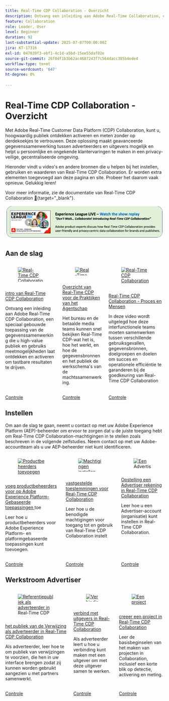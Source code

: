 ```yaml
---
title: Real-Time CDP Collaboration - Overzicht
description: Ontvang een inleiding aan Adobe Real-Time Collaboration, een speciaal gebouwde toepassing van de gegevenssamenwerking die u high-value publiek laat ontdekken en activeren en meetmogelijkheden gebruikt om tastbare resultaten te drijven.
feature: Collaboration
role: Leader, User
level: Beginner
duration: 92
last-substantial-update: 2025-07-07T00:00:00Z
jira: KT-17316
exl-id: 047839f3-ebf1-4c1d-a5bd-15ee55daf02e
source-git-commit: 26f0df1b3b62ac4687243f7c564dacc385b4ede4
workflow-type: tm+mt
source-wordcount: '647'
ht-degree: 0%

---
```


# Real-Time CDP Collaboration - Overzicht

Met Adobe Real-Time Customer Data Platform (CDP) Collaboration, kunt u, hoogwaardig publiek ontdekken activeren en meten zonder op derdekoekjes te vertrouwen. Deze oplossing maakt geavanceerde gegevenssamenwerking tussen adverteerders en uitgevers mogelijk en helpt u persoonlijke en ongekende klantervaringen te maken in een privacy-veilige, gecentraliseerde omgeving.

Hieronder vindt u video&#39;s en andere bronnen die u helpen bij het instellen, gebruiken en waarderen van Real-Time CDP Collaboration. Er worden extra elementen toegevoegd aan deze pagina en site. Probeer het daarom vaak opnieuw. Gelukkig leren!

Voor meer informatie, zie de documentatie van Real-Time CDP Collaboration [&#128279;](https://experienceleague.adobe.com/en/docs/real-time-cdp-collaboration/using/home){target="_blank"}.

[![ExL LIVE apr 10, 2025](../assets/exl-live-20250410-img.jpg)](https://experienceleague.adobe.com/en/docs/events/experience-league-live-recordings/episodes/exl-live-episode-04-10-25)

## Aan de slag

<!-- CARDS
{cta=Watch}
* real-time-cdp-collaboration-intro.md
* rtcdp-overview-for-agency-practitioners.md
* rtcdp-collaboration-process-and-people.md

-->
<!-- START CARDS HTML - DO NOT MODIFY BY HAND -->
<div class="columns">
    <div class="column is-half-tablet is-half-desktop is-one-third-widescreen" aria-label="Real-Time CDP Collaboration intro">
        <div class="card" style="height: 100%; display: flex; flex-direction: column; height: 100%;">
            <div class="card-image">
                <figure class="image x-is-16by9">
                    <a href="real-time-cdp-collaboration-intro.md" title="Real-Time CDP Collaboration intro" target="_blank" rel="referrer">
                        <img class="is-bordered-r-small" src="https://video.tv.adobe.com/v/3446801/?format=jpeg&nocache=1752870045626" alt="Real-Time CDP Collaboration intro"
                             style="width: 100%; aspect-ratio: 16 / 9; object-fit: cover; overflow: hidden; display: block; margin: auto;">
                    </a>
                </figure>
            </div>
            <div class="card-content is-padded-small" style="display: flex; flex-direction: column; flex-grow: 1; justify-content: space-between;">
                <div class="top-card-content">
                    <p class="headline is-size-6 has-text-weight-bold">
                        <a href="real-time-cdp-collaboration-intro.md" target="_blank" rel="referrer" title="Real-Time CDP Collaboration intro"> intro van Real-Time CDP Collaboration </a>
                    </p>
                    <p class="is-size-6">Ontvang een inleiding aan Adobe Real-Time CDP Collaboration, een speciaal gebouwde toepassing van de gegevenssamenwerking die u high-value publiek en gebruiks meetmogelijkheden laat ontdekken en activeren om tastbare resultaten te drijven.</p>
                </div>
                <a href="real-time-cdp-collaboration-intro.md" target="_blank" rel="referrer" class="spectrum-Button spectrum-Button--outline spectrum-Button--primary spectrum-Button--sizeM" style="align-self: flex-start; margin-top: 1rem;">
                    <span class="spectrum-Button-label has-no-wrap has-text-weight-bold"> Controle </span>
                </a>
            </div>
        </div>
    </div>
    <div class="column is-half-tablet is-half-desktop is-one-third-widescreen" aria-label="Real-Time CDP Overview for Agency Practitioners">
        <div class="card" style="height: 100%; display: flex; flex-direction: column; height: 100%;">
            <div class="card-image">
                <figure class="image x-is-16by9">
                    <a href="rtcdp-overview-for-agency-practitioners.md" title="Real-Time CDP - Overzicht voor de Praktijken van het Bureau" target="_blank" rel="referrer">
                        <img class="is-bordered-r-small" src="https://video.tv.adobe.com/v/3464657/?format=jpeg&nocache=1752870045622" alt="Real-Time CDP - Overzicht voor de Praktijken van het Bureau"
                             style="width: 100%; aspect-ratio: 16 / 9; object-fit: cover; overflow: hidden; display: block; margin: auto;">
                    </a>
                </figure>
            </div>
            <div class="card-content is-padded-small" style="display: flex; flex-direction: column; flex-grow: 1; justify-content: space-between;">
                <div class="top-card-content">
                    <p class="headline is-size-6 has-text-weight-bold">
                        <a href="rtcdp-overview-for-agency-practitioners.md" target="_blank" rel="referrer" title="Real-Time CDP - Overzicht voor de Praktijken van het Bureau"> Overzicht van Real-Time CDP voor de Praktijken van het Agentschap </a>
                    </p>
                    <p class="is-size-6">Het bureau en de betaalde media teams kunnen snel bekijken Real-Time CDP-wat het is, hoe het werkt, en hoe de gegevensbronnen en het publiek de werkschema's van de machtssamenwerking.</p>
                </div>
                <a href="rtcdp-overview-for-agency-practitioners.md" target="_blank" rel="referrer" class="spectrum-Button spectrum-Button--outline spectrum-Button--primary spectrum-Button--sizeM" style="align-self: flex-start; margin-top: 1rem;">
                    <span class="spectrum-Button-label has-no-wrap has-text-weight-bold"> Controle </span>
                </a>
            </div>
        </div>
    </div>
    <div class="column is-half-tablet is-half-desktop is-one-third-widescreen" aria-label="Real-Time CDP Collaboration - Process and People">
        <div class="card" style="height: 100%; display: flex; flex-direction: column; height: 100%;">
            <div class="card-image">
                <figure class="image x-is-16by9">
                    <a href="rtcdp-collaboration-process-and-people.md" title="Real-Time CDP Collaboration - Proces en mensen" target="_blank" rel="referrer">
                        <img class="is-bordered-r-small" src="https://video.tv.adobe.com/v/3464658/?format=jpeg&nocache=1752870045616" alt="Real-Time CDP Collaboration - Proces en mensen"
                             style="width: 100%; aspect-ratio: 16 / 9; object-fit: cover; overflow: hidden; display: block; margin: auto;">
                    </a>
                </figure>
            </div>
            <div class="card-content is-padded-small" style="display: flex; flex-direction: column; flex-grow: 1; justify-content: space-between;">
                <div class="top-card-content">
                    <p class="headline is-size-6 has-text-weight-bold">
                        <a href="rtcdp-collaboration-process-and-people.md" target="_blank" rel="referrer" title="Real-Time CDP Collaboration - Proces en mensen"> Real-Time CDP Collaboration - Proces en Mensen </a>
                    </p>
                    <p class="is-size-6">In deze video wordt uitgelegd hoe deze interfunctionele teams moeten samenwerken tussen verschillende gebruiksgevallen, gegevensbronnen, doelgroepen en doelen om succes en operationele efficiëntie te garanderen bij de goedkeuring van Real-Time CDP Collaboration</p>
                </div>
                <a href="rtcdp-collaboration-process-and-people.md" target="_blank" rel="referrer" class="spectrum-Button spectrum-Button--outline spectrum-Button--primary spectrum-Button--sizeM" style="align-self: flex-start; margin-top: 1rem;">
                    <span class="spectrum-Button-label has-no-wrap has-text-weight-bold"> Controle </span>
                </a>
            </div>
        </div>
    </div>
</div>
<!-- END CARDS HTML - DO NOT MODIFY BY HAND -->



## Instellen

Om aan de slag te gaan, neemt u contact op met uw Adobe Experience Platform (AEP)-beheerder om ervoor te zorgen dat u de juiste toegang hebt om Real-Time CDP Collaboration-machtigingen in te stellen zoals beschreven in de volgende zelfstudies. Neem contact op met uw Adobe-accountteam als u uw AEP-beheerder niet kunt identificeren.

<!-- CARDS
{cta=Watch}
* ../admin/add-product-administrators.md
* set-permissions-for-collaboration.md
* set-up-an-advertiser-account.md

-->
<!-- START CARDS HTML - DO NOT MODIFY BY HAND -->
<div class="columns">
    <div class="column is-half-tablet is-half-desktop is-one-third-widescreen" aria-label="Add product administrators for Adobe Experience Platform-based applications">
        <div class="card" style="height: 100%; display: flex; flex-direction: column; height: 100%;">
            <div class="card-image">
                <figure class="image x-is-16by9">
                    <a href="../admin/add-product-administrators.md" title="Productbeheerders toevoegen voor op Adobe Experience Platform gebaseerde toepassingen" target="_blank" rel="referrer">
                        <img class="is-bordered-r-small" src="https://video.tv.adobe.com/v/333860?format=jpeg&nocache=1752870046144" alt="Productbeheerders toevoegen voor op Adobe Experience Platform gebaseerde toepassingen"
                             style="width: 100%; aspect-ratio: 16 / 9; object-fit: cover; overflow: hidden; display: block; margin: auto;">
                    </a>
                </figure>
            </div>
            <div class="card-content is-padded-small" style="display: flex; flex-direction: column; flex-grow: 1; justify-content: space-between;">
                <div class="top-card-content">
                    <p class="headline is-size-6 has-text-weight-bold">
                        <a href="../admin/add-product-administrators.md" target="_blank" rel="referrer" title="Productbeheerders toevoegen voor op Adobe Experience Platform gebaseerde toepassingen"> voeg productbeheerders voor op Adobe Experience Platform-Gebaseerde toepassingen </a> toe
                    </p>
                    <p class="is-size-6">Leer hoe u productbeheerders voor Adobe Experience Platform- en platformgebaseerde toepassingen kunt toevoegen.</p>
                </div>
                <a href="../admin/add-product-administrators.md" target="_blank" rel="referrer" class="spectrum-Button spectrum-Button--outline spectrum-Button--primary spectrum-Button--sizeM" style="align-self: flex-start; margin-top: 1rem;">
                    <span class="spectrum-Button-label has-no-wrap has-text-weight-bold"> Controle </span>
                </a>
            </div>
        </div>
    </div>
    <div class="column is-half-tablet is-half-desktop is-one-third-widescreen" aria-label="Set permissions for Real-Time CDP Collaboration">
        <div class="card" style="height: 100%; display: flex; flex-direction: column; height: 100%;">
            <div class="card-image">
                <figure class="image x-is-16by9">
                    <a href="set-permissions-for-collaboration.md" title="Machtigingen instellen voor Real-Time CDP Collaboration" target="_blank" rel="referrer">
                        <img class="is-bordered-r-small" src="https://video.tv.adobe.com/v/3452216/?format=jpeg&nocache=1752870046165" alt="Machtigingen instellen voor Real-Time CDP Collaboration"
                             style="width: 100%; aspect-ratio: 16 / 9; object-fit: cover; overflow: hidden; display: block; margin: auto;">
                    </a>
                </figure>
            </div>
            <div class="card-content is-padded-small" style="display: flex; flex-direction: column; flex-grow: 1; justify-content: space-between;">
                <div class="top-card-content">
                    <p class="headline is-size-6 has-text-weight-bold">
                        <a href="set-permissions-for-collaboration.md" target="_blank" rel="referrer" title="Machtigingen instellen voor Real-Time CDP Collaboration"> vastgestelde toestemmingen voor Real-Time CDP Collaboration </a>
                    </p>
                    <p class="is-size-6">Leer hoe u de benodigde machtigingen voor toegang tot en gebruik van Real-Time CDP Collaboration instelt</p>
                </div>
                <a href="set-permissions-for-collaboration.md" target="_blank" rel="referrer" class="spectrum-Button spectrum-Button--outline spectrum-Button--primary spectrum-Button--sizeM" style="align-self: flex-start; margin-top: 1rem;">
                    <span class="spectrum-Button-label has-no-wrap has-text-weight-bold"> Controle </span>
                </a>
            </div>
        </div>
    </div>
    <div class="column is-half-tablet is-half-desktop is-one-third-widescreen" aria-label="Set up an Advertiser account in Real-Time CDP Collaboration">
        <div class="card" style="height: 100%; display: flex; flex-direction: column; height: 100%;">
            <div class="card-image">
                <figure class="image x-is-16by9">
                    <a href="set-up-an-advertiser-account.md" title="Een Advertiser-account instellen in Real-Time CDP Collaboration" target="_blank" rel="referrer">
                        <img class="is-bordered-r-small" src="https://video.tv.adobe.com/v/3452264/?format=jpeg&nocache=1752870046178" alt="Een Advertiser-account instellen in Real-Time CDP Collaboration"
                             style="width: 100%; aspect-ratio: 16 / 9; object-fit: cover; overflow: hidden; display: block; margin: auto;">
                    </a>
                </figure>
            </div>
            <div class="card-content is-padded-small" style="display: flex; flex-direction: column; flex-grow: 1; justify-content: space-between;">
                <div class="top-card-content">
                    <p class="headline is-size-6 has-text-weight-bold">
                        <a href="set-up-an-advertiser-account.md" target="_blank" rel="referrer" title="Een Advertiser-account instellen in Real-Time CDP Collaboration"> Opstelling een Advertiser rekening in Real-Time CDP Collaboration </a>
                    </p>
                    <p class="is-size-6">Leer hoe u een Advertiser-account (organisatie) kunt instellen in Real-Time CDP Collaboration.</p>
                </div>
                <a href="set-up-an-advertiser-account.md" target="_blank" rel="referrer" class="spectrum-Button spectrum-Button--outline spectrum-Button--primary spectrum-Button--sizeM" style="align-self: flex-start; margin-top: 1rem;">
                    <span class="spectrum-Button-label has-no-wrap has-text-weight-bold"> Controle </span>
                </a>
            </div>
        </div>
    </div>
</div>
<!-- END CARDS HTML - DO NOT MODIFY BY HAND -->

## Werkstroom Advertiser

<!-- CARDS
{cta=Watch}
* reference-audiences-as-an-advertiser.md
* connect-with-publishers.md
* create-a-project.md

-->
<!-- START CARDS HTML - DO NOT MODIFY BY HAND -->
<div class="columns">
    <div class="column is-half-tablet is-half-desktop is-one-third-widescreen" aria-label="Reference audiences as an advertiser in Real-Time CDP Collaboration">
        <div class="card" style="height: 100%; display: flex; flex-direction: column; height: 100%;">
            <div class="card-image">
                <figure class="image x-is-16by9">
                    <a href="reference-audiences-as-an-advertiser.md" title="Referentiepubliek als adverteerder in Real-Time CDP Collaboration" target="_blank" rel="referrer">
                        <img class="is-bordered-r-small" src="https://video.tv.adobe.com/v/3452217/?format=jpeg&nocache=1752870046706" alt="Referentiepubliek als adverteerder in Real-Time CDP Collaboration"
                             style="width: 100%; aspect-ratio: 16 / 9; object-fit: cover; overflow: hidden; display: block; margin: auto;">
                    </a>
                </figure>
            </div>
            <div class="card-content is-padded-small" style="display: flex; flex-direction: column; flex-grow: 1; justify-content: space-between;">
                <div class="top-card-content">
                    <p class="headline is-size-6 has-text-weight-bold">
                        <a href="reference-audiences-as-an-advertiser.md" target="_blank" rel="referrer" title="Referentiepubliek als adverteerder in Real-Time CDP Collaboration"> het publiek van de Verwijzing als adverteerder in Real-Time CDP Collaboration </a>
                    </p>
                    <p class="is-size-6">Als adverteerder, leer hoe te om publiek van verwijzingen te voorzien, die hen in uw interface brengen zodat zij kunnen worden gebruikt aangezien u met partners samenwerkt.</p>
                </div>
                <a href="reference-audiences-as-an-advertiser.md" target="_blank" rel="referrer" class="spectrum-Button spectrum-Button--outline spectrum-Button--primary spectrum-Button--sizeM" style="align-self: flex-start; margin-top: 1rem;">
                    <span class="spectrum-Button-label has-no-wrap has-text-weight-bold"> Controle </span>
                </a>
            </div>
        </div>
    </div>
    <div class="column is-half-tablet is-half-desktop is-one-third-widescreen" aria-label="Connect with publishers in Real-Time CDP Collaboration">
        <div class="card" style="height: 100%; display: flex; flex-direction: column; height: 100%;">
            <div class="card-image">
                <figure class="image x-is-16by9">
                    <a href="connect-with-publishers.md" title="Verbinding maken met uitgevers in Real-Time CDP Collaboration" target="_blank" rel="referrer">
                        <img class="is-bordered-r-small" src="https://video.tv.adobe.com/v/3452218/?format=jpeg&nocache=1752870046689" alt="Verbinding maken met uitgevers in Real-Time CDP Collaboration"
                             style="width: 100%; aspect-ratio: 16 / 9; object-fit: cover; overflow: hidden; display: block; margin: auto;">
                    </a>
                </figure>
            </div>
            <div class="card-content is-padded-small" style="display: flex; flex-direction: column; flex-grow: 1; justify-content: space-between;">
                <div class="top-card-content">
                    <p class="headline is-size-6 has-text-weight-bold">
                        <a href="connect-with-publishers.md" target="_blank" rel="referrer" title="Verbinding maken met uitgevers in Real-Time CDP Collaboration"> verbind met uitgevers in Real-Time CDP Collaboration </a>
                    </p>
                    <p class="is-size-6">Als adverteerder leert u hoe u verbinding kunt maken met een uitgever om met deze uitgever samen te werken.</p>
                </div>
                <a href="connect-with-publishers.md" target="_blank" rel="referrer" class="spectrum-Button spectrum-Button--outline spectrum-Button--primary spectrum-Button--sizeM" style="align-self: flex-start; margin-top: 1rem;">
                    <span class="spectrum-Button-label has-no-wrap has-text-weight-bold"> Controle </span>
                </a>
            </div>
        </div>
    </div>
    <div class="column is-half-tablet is-half-desktop is-one-third-widescreen" aria-label="Create a project in Real-Time CDP Collaboration">
        <div class="card" style="height: 100%; display: flex; flex-direction: column; height: 100%;">
            <div class="card-image">
                <figure class="image x-is-16by9">
                    <a href="create-a-project.md" title="Een project maken in Real-Time CDP Collaboration" target="_blank" rel="referrer">
                        <img class="is-bordered-r-small" src="https://video.tv.adobe.com/v/3464033/?format=jpeg&nocache=1752870046719" alt="Een project maken in Real-Time CDP Collaboration"
                             style="width: 100%; aspect-ratio: 16 / 9; object-fit: cover; overflow: hidden; display: block; margin: auto;">
                    </a>
                </figure>
            </div>
            <div class="card-content is-padded-small" style="display: flex; flex-direction: column; flex-grow: 1; justify-content: space-between;">
                <div class="top-card-content">
                    <p class="headline is-size-6 has-text-weight-bold">
                        <a href="create-a-project.md" target="_blank" rel="referrer" title="Een project maken in Real-Time CDP Collaboration"> creeer een project in Real-Time CDP Collaboration </a>
                    </p>
                    <p class="is-size-6">Leer de basisbeginselen van het maken van projecten in Collaboration, inclusief een korte blik op detectie, activering en meting.</p>
                </div>
                <a href="create-a-project.md" target="_blank" rel="referrer" class="spectrum-Button spectrum-Button--outline spectrum-Button--primary spectrum-Button--sizeM" style="align-self: flex-start; margin-top: 1rem;">
                    <span class="spectrum-Button-label has-no-wrap has-text-weight-bold"> Controle </span>
                </a>
            </div>
        </div>
    </div>
</div>
<!-- END CARDS HTML - DO NOT MODIFY BY HAND -->
